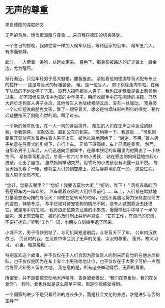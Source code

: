 # [无声的尊重](https://github.com/ajchen01/Gitblog/issues/6)

来自德国的深度好文

无声的背后，饱含着温暖与尊重……来自我在德国的切身感受。

一个冬日的傍晚，我如往常一样加入候车队伍，等待回家的公车。 候车五六人，有序而安静。

此时，一人牵着一条狗，从远处走来。 暮色下，那身影被路边的灯光镶上一层金边，尤为醒目。

渐行渐近，只见年轻男子高大魁梧，腰板挺直。 紧贴着他的德国导盲犬配有专业的拉杆——
这是导盲犬的标准装备。
哦，是一位盲人。
男子徐徐走向车站，在候车队伍的不远处停了下来。 没有人招呼那盲人男子，我也正犹豫着是否上前领他过来。 却不知候车队伍中为首的中年男子，瞬间收起手中正在阅读的书籍，已然大跨步走到盲人男子身后，其他候车人也陆续紧随其后，没有一丝骚动。
我身旁一个火红短发的朋克女孩，瞥了一眼导盲犬，想必是怕烟味影响到它的嗅觉，稍作迟疑便掐灭了刚刚点燃的烟，跟了过去。

一个新的候车队伍，在一人一狗的身后排开。 陌生的人们在无声之中达成的默契，令我惊异。 沉默依旧，直到公车的到来。
“您稍等一下，我这就……”司机刚要离开驾驶座准备搀扶盲人男子上车，被他礼貌地回绝了：
“谢谢，不用。”盲人男子执意在导盲犬的引领下，自行上车。 正值下班高峰，车上已满是乘客。 然而，自那名男子上车后，人们迅速向后部集中，在原本狭促的车厢里为他腾出了一小块空间。 紧挨着司机身后，坐着一位六七岁的小男孩，
站在旁边的妈妈猛地拉起小男孩，让出了座位。 虽然妈妈举动突然，但乖巧的小男孩没有流露一丝不悦。
导盲犬抬头看了一眼，便将主人引领到空座上，然后静静地趴在一旁。 这些过程，盲人男子全然不知。

“您好，您要去哪里？”
“您好！我要去莫尔大街。”
“好的，陛下！
”
司机诙谐的回答惹得车内一阵欢笑。 汽车载着欢乐的人们继续前行……
车上，人们都在默默地打量着憨态可掬的导盲犬：即使在急转弯的时候，也摇头晃脑地努力保持直视前方的姿态，神情专注。 与平日里对待宠物狗的情形不同，没有人试图靠近去抚摸它，或是用手机拍照。 我旁边那位原先让座的小男孩，慢慢举起手中啃了一半的面包，想上前去喂它，被妈妈及时制止并悄声耳语：
“它在工作，有自己的职责，不要打扰它。”听到“工作”一词，小朋友立刻缩手退了回来。

小城不大，男子很快到站了，与司机简短道别后，与导盲犬下了车。
公车内沉默依旧。
而此时的我，在沉默中体会到了无声的关爱、深沉的尊重。 窗外，寒风习习。 心里，暖意融融……

特别喜欢这个故事，并不仅仅在于人们会因为那位盲人的到来而自觉的在他身后排队，也不仅仅是因为在车上有个小男孩给他让位，也不仅仅在于大家宁可挤一点而给导盲犬和男人留出空地。
我在意的是，所有这些举动背后，无声的尊重。

所谓爱，并不是要惊天动地大声喧哗，告诉被爱者说，“我们在尊重你，我们在关爱你”。 有时，爱也许就是这么简单平常，但是你能感受得到。

一个国家的进步不是只看经济的成长多少，而是社会文化的养成，才是进步与否的差异??
